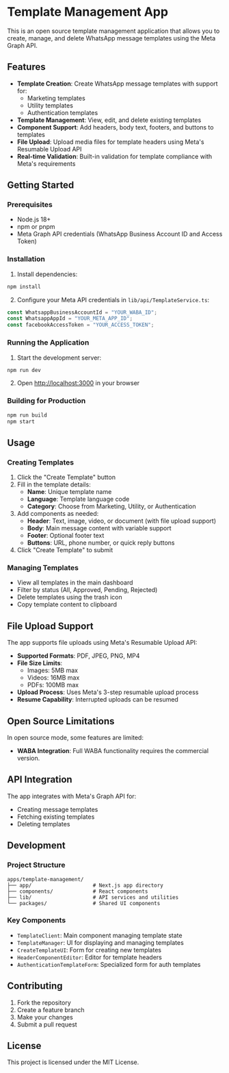 # Template Management App

This is an open source template management application that allows you to create, manage, and delete WhatsApp message templates using the Meta Graph API.

## Features

- **Template Creation**: Create WhatsApp message templates with support for:
  - Marketing templates
  - Utility templates  
  - Authentication templates
- **Template Management**: View, edit, and delete existing templates
- **Component Support**: Add headers, body text, footers, and buttons to templates
- **File Upload**: Upload media files for template headers using Meta's Resumable Upload API
- **Real-time Validation**: Built-in validation for template compliance with Meta's requirements

## Getting Started

### Prerequisites

- Node.js 18+ 
- npm or pnpm
- Meta Graph API credentials (WhatsApp Business Account ID and Access Token)

### Installation

1. Install dependencies:
```bash
npm install
```

2. Configure your Meta API credentials in `lib/api/TemplateService.ts`:
```typescript
const WhatsappBusinessAccountId = "YOUR_WABA_ID";
const WhatsappAppId = "YOUR_META_APP_ID";
const facebookAccessToken = "YOUR_ACCESS_TOKEN";
```

### Running the Application

1. Start the development server:
```bash
npm run dev
```

2. Open [http://localhost:3000](http://localhost:3000) in your browser

### Building for Production

```bash
npm run build
npm start
```

## Usage

### Creating Templates

1. Click the "Create Template" button
2. Fill in the template details:
   - **Name**: Unique template name
   - **Language**: Template language code
   - **Category**: Choose from Marketing, Utility, or Authentication
3. Add components as needed:
   - **Header**: Text, image, video, or document (with file upload support)
   - **Body**: Main message content with variable support
   - **Footer**: Optional footer text
   - **Buttons**: URL, phone number, or quick reply buttons
4. Click "Create Template" to submit

### Managing Templates

- View all templates in the main dashboard
- Filter by status (All, Approved, Pending, Rejected)
- Delete templates using the trash icon
- Copy template content to clipboard

## File Upload Support

The app supports file uploads using Meta's Resumable Upload API:

- **Supported Formats**: PDF, JPEG, PNG, MP4
- **File Size Limits**: 
  - Images: 5MB max
  - Videos: 16MB max  
  - PDFs: 100MB max
- **Upload Process**: Uses Meta's 3-step resumable upload process
- **Resume Capability**: Interrupted uploads can be resumed

## Open Source Limitations

In open source mode, some features are limited:

- **WABA Integration**: Full WABA functionality requires the commercial version.

## API Integration

The app integrates with Meta's Graph API for:
- Creating message templates
- Fetching existing templates
- Deleting templates

## Development

### Project Structure

```
apps/template-management/
├── app/                    # Next.js app directory
├── components/             # React components
├── lib/                    # API services and utilities
└── packages/               # Shared UI components
```

### Key Components

- `TemplateClient`: Main component managing template state
- `TemplateManager`: UI for displaying and managing templates
- `CreateTemplateUI`: Form for creating new templates
- `HeaderComponentEditor`: Editor for template headers
- `AuthenticationTemplateForm`: Specialized form for auth templates

## Contributing

1. Fork the repository
2. Create a feature branch
3. Make your changes
4. Submit a pull request

## License

This project is licensed under the MIT License.
